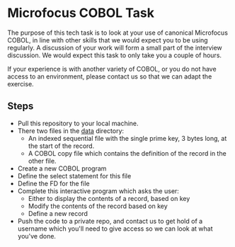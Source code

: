 Microfocus COBOL Task
=====================

The purpose of this tech task is to look at your use of canonical Microfocus COBOL, in line with other skills that we would expect you to be using regularly. A discussion of your work will form a small part of the interview discussion. We would expect this task to only take you a couple of hours.

If your experience is with another variety of COBOL, or you do not have access to an environment, please contact us so that we can adapt the exercise.

Steps
-----

* Pull this repository to your local machine.
* There two files in the [data](/data) directory:
  - An indexed sequential file with the single prime key, 3 bytes long, at the start of the record.
  - A COBOL copy file which contains the definition of the record in the other file.
* Create a new COBOL program
* Define the select statement for this file
* Define the FD for the file
* Complete this interactive program which asks the user:
  - Either to display the contents of a record, based on key
  - Modify the contents of the record based on key
  - Define a new record
* Push the code to a private repo, and contact us to get hold of a username which you'll need to give access so we can look at what you've done.
